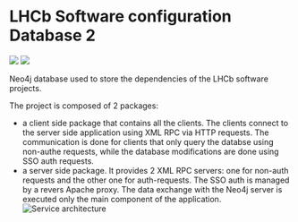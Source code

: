 LHCb Software configuration Database 2
====================================
![](https://gitlab.cern.ch/lhcb-core/LbSoftConfDB2/badges/master/pipeline.svg)
![](https://gitlab.cern.ch/lhcb-core/LbSoftConfDB2/badges/master/coverage.svg)


Neo4j database used to store the dependencies of the LHCb software projects.

The project is composed of 2 packages:

* a client side package that contains all the clients. The clients connect to the server side application using XML RPC via HTTP requests. The communication is done for clients that only query the databse using non-authe requests, while the database modifications are done using SSO auth requests. 
* a server side package. It provides 2 XML RPC servers: one for non-auth requests and the other one for auth-requests. The SSO auth is managed by a revers Apache proxy. The data exchange with the Neo4j server is executed only the main component of the application.
![Service architecture](http://lbinstall.web.cern.ch/lbinstall/r1.png)

